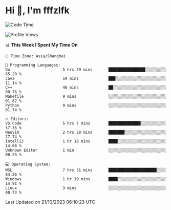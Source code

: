 # Hi 👋, I'm fffzlfk

<!--START_SECTION:waka-->
![Code Time](http://img.shields.io/badge/Code%20Time-524%20hrs%206%20mins-blue)

![Profile Views](http://img.shields.io/badge/Profile%20Views-0-blue)

📊 **This Week I Spent My Time On** 

```text
🕑︎ Time Zone: Asia/Shanghai

💬 Programming Languages: 
Go                       5 hrs 49 mins       ████████████████░░░░░░░░░   65.20 % 
Java                     59 mins             ███░░░░░░░░░░░░░░░░░░░░░░   11.14 % 
C++                      46 mins             ██░░░░░░░░░░░░░░░░░░░░░░░   08.76 % 
Makefile                 9 mins              ░░░░░░░░░░░░░░░░░░░░░░░░░   01.82 % 
Python                   9 mins              ░░░░░░░░░░░░░░░░░░░░░░░░░   01.74 % 

🔥 Editors: 
VS Code                  5 hrs 7 mins        ██████████████░░░░░░░░░░░   57.35 % 
Neovim                   2 hrs 28 mins       ███████░░░░░░░░░░░░░░░░░░   27.74 % 
IntelliJ                 1 hr 18 mins        ████░░░░░░░░░░░░░░░░░░░░░   14.68 % 
Unknown Editor           1 min               ░░░░░░░░░░░░░░░░░░░░░░░░░   00.23 % 

💻 Operating System: 
WSL                      7 hrs 31 mins       █████████████████████░░░░   84.36 % 
Windows                  1 hr 19 mins        ████░░░░░░░░░░░░░░░░░░░░░   14.91 % 
Linux                    3 mins              ░░░░░░░░░░░░░░░░░░░░░░░░░   00.73 % 
```


 Last Updated on 21/10/2023 06:10:23 UTC
<!--END_SECTION:waka-->
